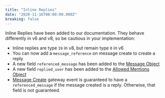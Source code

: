 ```yaml
---
title: "Inline Replies"
date: "2020-11-16T08:00:00.000Z"
breaking: false
---
```


Inline Replies have been added to our documentation. They behave differently in v6 and v8, so be cautious in your implementation:

* Inline replies are type `19` in v8, but remain type `0` in v6
* You can now add a `message_reference` on message create to create a reply
* A new field `referenced_message` has been added to the [Message Object](#DOCS_RESOURCES_MESSAGE/message-object)
* A new field `replied_user` has been added to the [Allowed Mentions Object](#DOCS_RESOURCES_MESSAGE/allowed-mentions-object)
* [Message Create](#DOCS_TOPICS_GATEWAY_EVENTS/message-create) gateway event is guaranteed to have a `referenced_message` if the message created is a reply. Otherwise, that field is not guaranteed.
